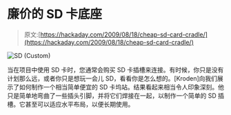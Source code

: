 # 廉价的 SD 卡底座

> 原文:[https://hackaday.com/2009/08/18/cheap-sd-card-cradle/](https://hackaday.com/2009/08/18/cheap-sd-card-cradle/)

![SD (Custom)](../Images/a0af1c08894285b47b4d0d06d8d55497.png "SD (Custom)")

当在项目中使用 SD 卡时，您通常会购买 SD 卡插槽来连接。有时候，你只是没有计划那么远，或者你只是想玩一会儿 SD，看看你是怎么想的。[Kroden]向我们展示了如何制作一个相当简单便宜的 SD 卡坞站。结果看起来相当令人印象深刻。他只是简单地弯曲了一些插头引脚，并将它们焊接在一起，以制作一个简单的 SD 插槽。它甚至可以适应水平布局，以便长期使用。